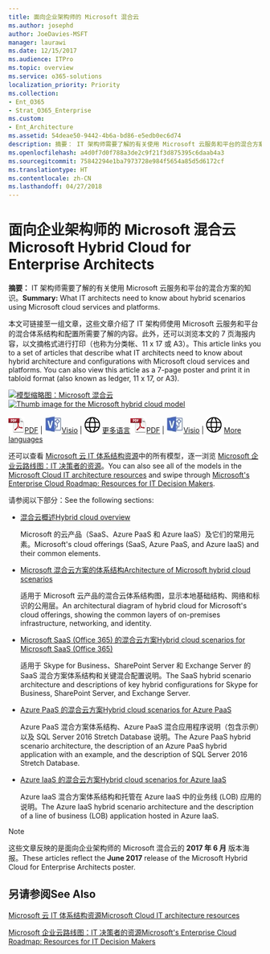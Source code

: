 ```yaml
---
title: 面向企业架构师的 Microsoft 混合云
ms.author: josephd
author: JoeDavies-MSFT
manager: laurawi
ms.date: 12/15/2017
ms.audience: ITPro
ms.topic: overview
ms.service: o365-solutions
localization_priority: Priority
ms.collection:
- Ent_O365
- Strat_O365_Enterprise
ms.custom:
- Ent_Architecture
ms.assetid: 54deae50-9442-4b6a-bd86-e5edb0ec6d74
description: 摘要： IT 架构师需要了解的有关使用 Microsoft 云服务和平台的混合方案的知识。
ms.openlocfilehash: a4d0f7d0f788a3de2c9f21f3d875395c6daab4a3
ms.sourcegitcommit: 75842294e1ba7973728e984f5654a85d5d6172cf
ms.translationtype: HT
ms.contentlocale: zh-CN
ms.lasthandoff: 04/27/2018
---
```

# <a name="microsoft-hybrid-cloud-for-enterprise-architects"></a><span data-ttu-id="ada51-103">面向企业架构师的 Microsoft 混合云</span><span class="sxs-lookup"><span data-stu-id="ada51-103">Microsoft Hybrid Cloud for Enterprise Architects</span></span>

 <span data-ttu-id="ada51-104">**摘要：** IT 架构师需要了解的有关使用 Microsoft 云服务和平台的混合方案的知识。</span><span class="sxs-lookup"><span data-stu-id="ada51-104">**Summary:** What IT architects need to know about hybrid scenarios using Microsoft cloud services and platforms.</span></span>
  
<span data-ttu-id="ada51-p101">本文可链接至一组文章，这些文章介绍了 IT 架构师使用 Microsoft 云服务和平台的混合体系结构和配置所需要了解的内容。此外，还可以浏览本文的 7 页海报内容，以文摘格式进行打印（也称为分类帐、11 x 17 或 A3）。</span><span class="sxs-lookup"><span data-stu-id="ada51-p101">This article links you to a set of articles that describe what IT architects need to know about hybrid architecture and configurations with Microsoft cloud services and platforms. You can also view this article as a 7-page poster and print it in tabloid format (also known as ledger, 11 x 17, or A3).</span></span>
  
<span data-ttu-id="ada51-107">[![模型缩略图：Microsoft 混合云](images/Hybrid_Poster/Hybrid_Cloud_Thumbnail.png)](https://www.microsoft.com/download/details.aspx?id=54424
)</span><span class="sxs-lookup"><span data-stu-id="ada51-107">[![Thumb image for the Microsoft hybrid cloud model](images/Hybrid_Poster/Hybrid_Cloud_Thumbnail.png)](https://www.microsoft.com/download/details.aspx?id=54424
)</span></span>
  
<span data-ttu-id="ada51-108">![PDF 文件](images/Common_Images/PDFIcon.png)[PDF](https://go.microsoft.com/fwlink/p/?linkid=842082) | ![Visio 文件](images/Common_Images/VisioIcon.png)[Visio](https://go.microsoft.com/fwlink/p/?linkid=842083) | ![参阅包含其他语言版本的页面](images/Common_Images/GlobeIcon.png)
[更多语言](https://www.microsoft.com/download/details.aspx?id=54424)</span><span class="sxs-lookup"><span data-stu-id="ada51-108">![PDF file](images/Common_Images/PDFIcon.png)[PDF](https://go.microsoft.com/fwlink/p/?linkid=842082) | ![Visio file](images/Common_Images/VisioIcon.png)[Visio](https://go.microsoft.com/fwlink/p/?linkid=842083) | ![See a page with versions in additional languages](images/Common_Images/GlobeIcon.png)
[More languages](https://www.microsoft.com/download/details.aspx?id=54424)</span></span>
  
<span data-ttu-id="ada51-109">还可以查看 [Microsoft 云 IT 体系结构资源](microsoft-cloud-it-architecture-resources.md)中的所有模型，逐一浏览 [Microsoft 企业云路线图：IT 决策者的资源](https://aka.ms/cloudarchitecture)。</span><span class="sxs-lookup"><span data-stu-id="ada51-109">You can also see all of the models in the [Microsoft Cloud IT architecture resources](microsoft-cloud-it-architecture-resources.md) and swipe through [Microsoft's Enterprise Cloud Roadmap: Resources for IT Decision Makers](https://aka.ms/cloudarchitecture).</span></span>
  
<span data-ttu-id="ada51-110">请参阅以下部分：</span><span class="sxs-lookup"><span data-stu-id="ada51-110">See the following sections:</span></span>
  
- [<span data-ttu-id="ada51-111">混合云概述</span><span class="sxs-lookup"><span data-stu-id="ada51-111">Hybrid cloud overview</span></span>](hybrid-cloud-overview.md)
    
    <span data-ttu-id="ada51-112">Microsoft 的云产品（SaaS、Azure PaaS 和 Azure IaaS）及它们的常用元素。</span><span class="sxs-lookup"><span data-stu-id="ada51-112">Microsoft's cloud offerings (SaaS, Azure PaaS, and Azure IaaS) and their common elements.</span></span>
    
- [<span data-ttu-id="ada51-113">Microsoft 混合云方案的体系结构</span><span class="sxs-lookup"><span data-stu-id="ada51-113">Architecture of Microsoft hybrid cloud scenarios</span></span>](architecture-of-microsoft-hybrid-cloud-scenarios.md)
    
    <span data-ttu-id="ada51-114">适用于 Microsoft 云产品的混合云体系结构图，显示本地基础结构、网络和标识的公用层。</span><span class="sxs-lookup"><span data-stu-id="ada51-114">An architectural diagram of hybrid cloud for Microsoft's cloud offerings, showing the common layers of on-premises infrastructure, networking, and identity.</span></span>
    
- [<span data-ttu-id="ada51-115">Microsoft SaaS (Office 365) 的混合云方案</span><span class="sxs-lookup"><span data-stu-id="ada51-115">Hybrid cloud scenarios for Microsoft SaaS (Office 365)</span></span>](hybrid-cloud-scenarios-for-microsoft-saas-office-365.md)
    
    <span data-ttu-id="ada51-116">适用于 Skype for Business、SharePoint Server 和 Exchange Server 的 SaaS 混合方案体系结构和关键混合配置说明。</span><span class="sxs-lookup"><span data-stu-id="ada51-116">The SaaS hybrid scenario architecture and descriptions of key hybrid configurations for Skype for Business, SharePoint Server, and Exchange Server.</span></span>
    
- [<span data-ttu-id="ada51-117">Azure PaaS 的混合云方案</span><span class="sxs-lookup"><span data-stu-id="ada51-117">Hybrid cloud scenarios for Azure PaaS</span></span>](hybrid-cloud-scenarios-for-azure-paas.md)
    
    <span data-ttu-id="ada51-118">Azure PaaS 混合方案体系结构、Azure PaaS 混合应用程序说明（包含示例）以及 SQL Server 2016 Stretch Database 说明。</span><span class="sxs-lookup"><span data-stu-id="ada51-118">The Azure PaaS hybrid scenario architecture, the description of an Azure PaaS hybrid application with an example, and the description of SQL Server 2016 Stretch Database.</span></span>
    
- [<span data-ttu-id="ada51-119">Azure IaaS 的混合云方案</span><span class="sxs-lookup"><span data-stu-id="ada51-119">Hybrid cloud scenarios for Azure IaaS</span></span>](hybrid-cloud-scenarios-for-azure-iaas.md)
    
    <span data-ttu-id="ada51-120">Azure IaaS 混合方案体系结构和托管在 Azure IaaS 中的业务线 (LOB) 应用的说明。</span><span class="sxs-lookup"><span data-stu-id="ada51-120">The Azure IaaS hybrid scenario architecture and the description of a line of business (LOB) application hosted in Azure IaaS.</span></span>
    
> [!NOTE]
> <span data-ttu-id="ada51-121">这些文章反映的是面向企业架构师的 Microsoft 混合云的 **2017 年 6 月** 版本海报。</span><span class="sxs-lookup"><span data-stu-id="ada51-121">These articles reflect the **June 2017** release of the Microsoft Hybrid Cloud for Enterprise Architects poster.</span></span>
  
## <a name="see-also"></a><span data-ttu-id="ada51-122">另请参阅</span><span class="sxs-lookup"><span data-stu-id="ada51-122">See Also</span></span>

[<span data-ttu-id="ada51-123">Microsoft 云 IT 体系结构资源</span><span class="sxs-lookup"><span data-stu-id="ada51-123">Microsoft Cloud IT architecture resources</span></span>](microsoft-cloud-it-architecture-resources.md)

[<span data-ttu-id="ada51-124">Microsoft 企业云路线图：IT 决策者的资源</span><span class="sxs-lookup"><span data-stu-id="ada51-124">Microsoft's Enterprise Cloud Roadmap: Resources for IT Decision Makers</span></span>](https://sway.com/FJ2xsyWtkJc2taRD)



